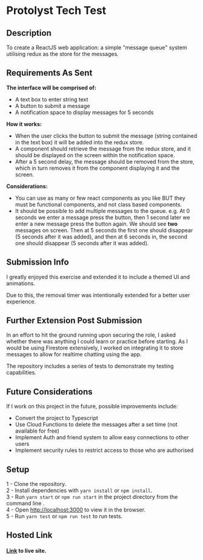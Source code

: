 # Protolyst Tech Test

## Description
To create a ReactJS web application: a simple "message queue" system utilising redux as the store for the messages.

## Requirements As Sent

**The interface will be comprised of:**
- A text box to enter string text
- A button to submit a message
- A notification space to display messages for 5 seconds
 
**How it works:**
- When the user clicks the button to submit the message (string contained in the text box) it will be added into the redux store.
- A component should retrieve the message from the redux store, and it should be displayed on the screen within the notification space.
- After a 5 second delay, the message should be removed from the store, which in turn removes it from the component displaying it and the screen.

**Considerations:**
 
- You can use as many or few react components as you like BUT they must be functional components, and not class based components.
- It should be possible to add multiple messages to the queue. e.g. At 0 seconds we enter a message press the button, then 1 second later we enter a new message press the button again. We should see **two** messages on screen. Then at 5 seconds the first one should disappear (5 seconds after it was added), and then at 6 seconds in, the second one should disappear (5 seconds after it was added).


## Submission Info
I greatly enjoyed this exercise and extended it to include a themed UI and animations.

Due to this, the removal timer was intentionally extended for a better user experience.

## Further Extension Post Submission

In an effort to hit the ground running upon securing the role, I asked whether there was anything I could learn or practice before starting.
As I would be using Firestore extensively, I worked on integrating it to store messages to allow for realtime chatting using the app.

The repository includes a series of tests to demonstrate my testing capabilities.

## Future Considerations

If I work on this project in the future, possible improvements include:
- Convert the project to Typescript
- Use Cloud Functions to delete the messages after a set time (not available for free)
- Implement Auth and friend system to allow easy connections to other users
- Implement security rules to restrict access to those who are authorised

## Setup
1 - Clone the repository.\
2 - Install dependencies with ```yarn install``` or ```npm install```.\
3 - Run ```yarn start``` or ```npm run start``` in the project directory from the command line .\
4 - Open [http://localhost:3000](http://localhost:3000) to view it in the browser.\
5 - Run ```yarn test``` or ```npm run test``` to run tests.

## Hosted Link
#### [Link](https://ghost-messenger.peterdev.co.uk/) to live site.
